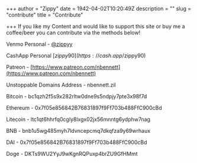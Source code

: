 +++
author = "Zippy"
date = 1942-04-02T10:20:49Z
description = ""
slug = "contribute"
title = "Contribute"

+++
If you like my Content and would like to support this site or buy me a coffee/beer you can contribute via the methods below!



Venmo Personal - [@zippyy](https://venmo.com/u/zippyy) 

CashApp Personal [$zippy90](https://cash.app/$zippy90)

Patreon - [https://www.patreon.com/nbennett](https://www.patreon.com/nbennett)

Unstoppable Domains Address - nbennett.zil

Bitcoin - bc1qzh2f5s9x282rltw0dne9s5ndpjy7pte3x98f7d

Ethereum - 0x7f05e856842B76831897f9Ff703b488FfC900cBd

Litecoin - ltc1qt6hhrfq0cgly8lxgx02jx56mnntg6ydphw7nag

BNB -  bnb1u5wg485myh7ldvncepcmq7dkqfza9y69wrhaux

DAI - 0x7f05e856842B76831897f9Ff703b488FfC900cBd

Doge - DKTs9WU2YyJ9wKgnRQPuxp4brZU9GfHMmt


